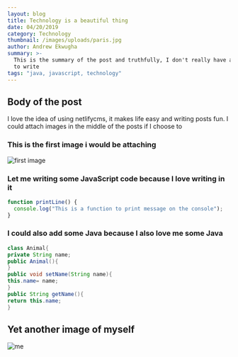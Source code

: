 ```yaml
---
layout: blog
title: Technology is a beautiful thing
date: 04/20/2019
category: Technology
thumbnail: /images/uploads/paris.jpg
author: Andrew Ekwugha
summary: >-
  This is the summary of the post and truthfully, I don't really have anything
  to write
tags: "java, javascript, technology"
---
```


## Body of the post

I love the idea of using netlifycms, it makes life easy and writing posts fun. I could attach images in the middle of the posts if I choose to

### This is the first image i would be attaching

![first image](/images/uploads/me3.jpg "This is my photo")

### Let me writing some JavaScript code because I love writing in it

```js
function printLine() {
  console.log("This is a function to print message on the console");
}
```

### I could also add some Java because I also love me some Java

```java
class Animal{
private String name;
public Animal(){
}
public void setName(String name){
this.name= name;
}
public String getName(){
return this.name;
}
```

## Yet another image of myself

![me](/images/uploads/me.jpg "my photo")
